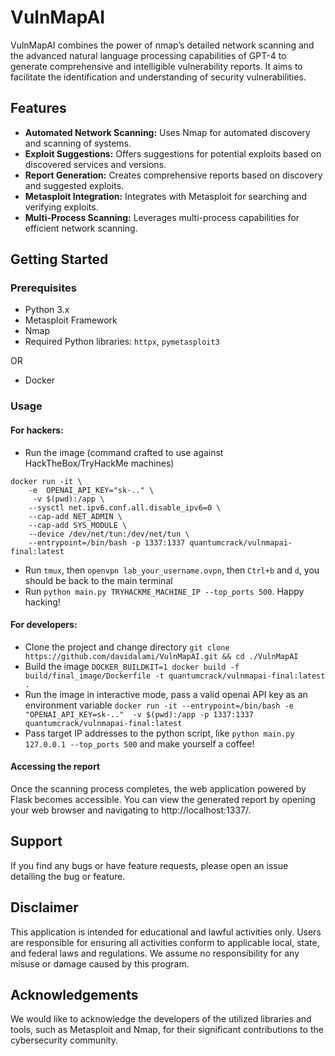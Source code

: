 # VulnMapAI
VulnMapAI combines the power of nmap’s detailed network scanning and the advanced natural language processing capabilities of GPT-4 to generate comprehensive and intelligible vulnerability reports. It aims to facilitate the identification and understanding of security vulnerabilities.

## Features
- **Automated Network Scanning:** Uses Nmap for automated discovery and scanning of systems.
- **Exploit Suggestions:** Offers suggestions for potential exploits based on discovered services and versions.
- **Report Generation:** Creates comprehensive reports based on discovery and suggested exploits.
- **Metasploit Integration:** Integrates with Metasploit for searching and verifying exploits.
- **Multi-Process Scanning:** Leverages multi-process capabilities for efficient network scanning.

## Getting Started

### Prerequisites
- Python 3.x
- Metasploit Framework
- Nmap
- Required Python libraries: `httpx`, `pymetasploit3`

OR

- Docker

### Usage
#### For hackers:
- Run the image (command crafted to use against HackTheBox/TryHackMe machines)
```
docker run -it \
    -e  OPENAI_API_KEY="sk-.." \
     -v $(pwd):/app \
    --sysctl net.ipv6.conf.all.disable_ipv6=0 \
    --cap-add NET_ADMIN \
    --cap-add SYS_MODULE \
    --device /dev/net/tun:/dev/net/tun \
    --entrypoint=/bin/bash -p 1337:1337 quantumcrack/vulnmapai-final:latest
```
- Run `tmux`, then `openvpn lab_your_username.ovpn`, then `Ctrl+b` and `d`, you should be back to the main terminal
- Run ```python main.py TRYHACKME_MACHINE_IP --top_ports 500```. Happy hacking!

#### For developers:
- Clone the project and change directory ```git clone https://github.com/davidalami/VulnMapAI.git && cd ./VulnMapAI```
- Build the image ```DOCKER_BUILDKIT=1 docker build -f build/final_image/Dockerfile -t quantumcrack/vulnmapai-final:latest .```
- Run the image in interactive mode, pass a valid openai API key as an environment variable
```docker run -it --entrypoint=/bin/bash -e "OPENAI_API_KEY=sk-.."  -v $(pwd):/app -p 1337:1337 quantumcrack/vulnmapai-final:latest ```
- Pass target IP addresses to the python script, like ```python main.py 127.0.0.1 --top_ports 500``` and make yourself a coffee!

#### Accessing the report
Once the scanning process completes, the web application powered by Flask becomes accessible. 
You can view the generated report by opening your web browser and navigating to http://localhost:1337/.

## Support
If you find any bugs or have feature requests, please open an issue detailing the bug or feature.

## Disclaimer
This application is intended for educational and lawful activities only. Users are responsible for ensuring all activities conform to applicable local, state, and federal laws and regulations. We assume no responsibility for any misuse or damage caused by this program.

## Acknowledgements
We would like to acknowledge the developers of the utilized libraries and tools, such as Metasploit and Nmap, for their significant contributions to the cybersecurity community.

